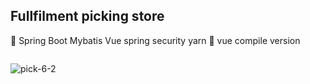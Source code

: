 ## Fullfilment picking store
💎 Spring Boot Mybatis Vue spring security yarn
💎 vue compile version
```
```
![pick-6-2](https://user-images.githubusercontent.com/82093656/120873733-48386880-c5de-11eb-8e16-facb626b1fd3.gif)